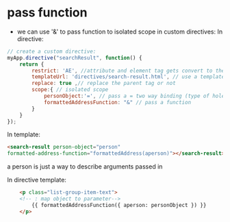 # pass function
- we can use '&' to pass function to isolated scope in custom directives:
In directive:
```javascript
// create a custom directive:
myApp.directive("searchResult", function() {
    return {
        restrict: 'AE', //attribute and element tag gets convert to the following template others: C class M comment
        templateUrl: 'directives/search-result.html', // use a template url
        replace: true ,// replace the parent tag or not
        scope:{ // isolated scope
            personObject:'=', // pass a = two way binding (type of hole! is a object we don't need {{}})
            formattedAddressFunction: "&" // pass a function
        }
    }
});
```
In template:
```html
<search-result person-object="person" 
formatted-address-function="formattedAddress(aperson)"></search-result>
```
a person is just a way to describe arguments passed in

In directive template:
```html
    <p class="list-group-item-text">
    <!-- : map object to parameter-->
        {{ formattedAddressFunction({ aperson: personObject }) }}
    </p>
```